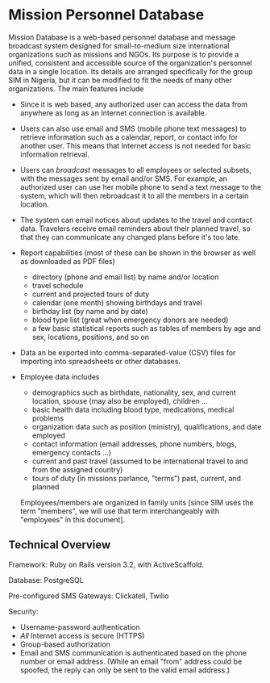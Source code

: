 Mission Personnel Database
==========================

Mission Database is a web-based personnel database and message broadcast system designed for small-to-medium size international organizations such as missions and NGOs. Its purpose is to provide a unified, consistent and accessible source of the organization's personnel data in a single location. Its details are arranged specifically for the group SIM in Nigeria, but it can be modified to fit the needs of many other organizations. The main features include

*	Since it is web based, any authorized user can access the data from anywhere
	as long as an Internet connection is available.

*	Users can also use email and SMS (mobile phone text messages) to retrieve
	information such as a calendar, report, or contact info for another user.
	This means that Internet access is not needed for basic information retrieval.  
	
*	Users can *broadcast* messages to all employees or selected subsets, with
	the messages sent by email and/or SMS. For example, an authorized user can
	use her mobile phone to send a text message to the system, which will then
	rebroadcast it to all the members in a certain location.
 
*	The system can email notices about updates to the travel and contact
	data. Travelers receive email reminders about their planned travel, so
	that they can communicate any changed plans before it's too late.

*	Report capabilities (most of these can be shown in the browser as well as 
	downloaded as PDF files)
	*    directory (phone and email list) by name and/or location
	*    travel schedule
	*    current and projected tours of duty
	*    calendar (one month) showing birthdays and travel
	*    birthday list (by name and by date)
	*    blood type list (great when emergency donors are needed)
	*    a few basic statistical reports such as tables of members by age
	     and sex, locations, positions, and so on

*	Data an be exported into comma-separated-value (CSV) files for importing
	into spreadsheets or other databases.

*	Employee data includes 
	*    demographics such as birthdate, nationality, sex, and current location,
	     spouse (may also be employed), children ...
	*    basic health data including blood type, medications, medical problems
	*    organization data such as position (ministry), qualifications, and date 
	     employed
	*    contact information (email addresses, phone numbers, blogs, emergency
	     contacts ...)
	*    current and past travel (assumed to be international travel to and from
	     the assigned country)
	*    tours of duty (in missions parlance, "terms") past, current, and planned

	Employees/members are organized in family units [since SIM uses the term
	"members", we will use that term interchangeably with "employees" in this
	document].

Technical Overview
------------------

Framework: Ruby on Rails version 3.2, with ActiveScaffold.

Database: PostgreSQL 

Pre-configured SMS Gateways: Clickatell, Twilio

Security:

*	Username-password authentication
*	*All* Internet access is secure (HTTPS)
*	Group-based authorization
*	Email and SMS communication is authenticated based on the phone number
	or email address. (While an email "from" address could be spoofed, the reply
	can only be sent to the valid email address.)